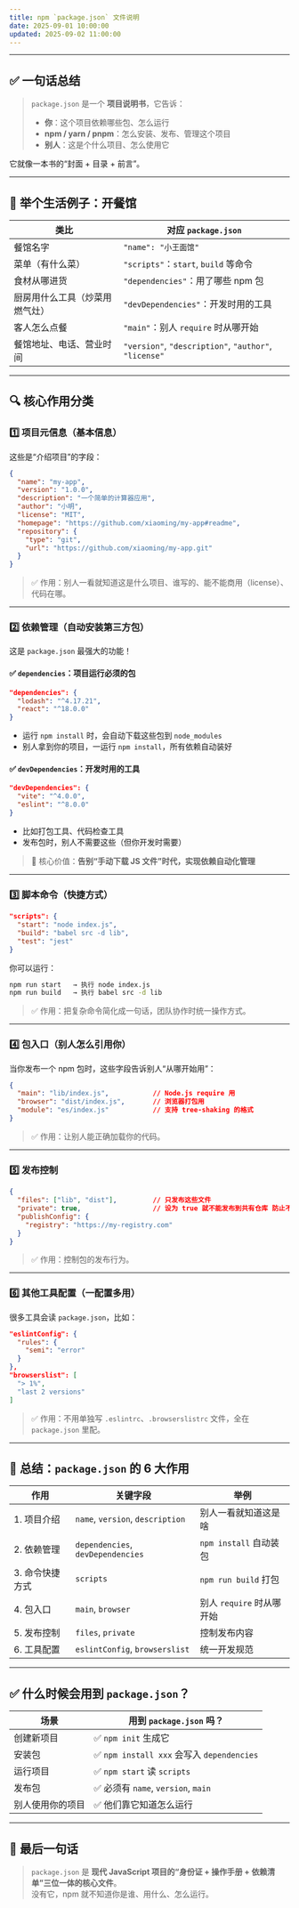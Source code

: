 ```yaml
---
title: npm `package.json` 文件说明
date: 2025-09-01 10:00:00
updated: 2025-09-02 11:00:00
---
```


---

## ✅ 一句话总结

> `package.json` 是一个 **项目说明书**，它告诉：
>
> - **你**：这个项目依赖哪些包、怎么运行
> - **npm / yarn / pnpm**：怎么安装、发布、管理这个项目
> - **别人**：这是个什么项目、怎么使用它

它就像一本书的“封面 + 目录 + 前言”。

---

## 🧩 举个生活例子：开餐馆

| 类比 | 对应 `package.json` |
|------|---------------------|
| 餐馆名字 | `"name": "小王面馆"` |
| 菜单（有什么菜） | `"scripts"`：`start`, `build` 等命令 |
| 食材从哪进货 | `"dependencies"`：用了哪些 npm 包 |
| 厨房用什么工具（炒菜用燃气灶） | `"devDependencies"`：开发时用的工具 |
| 客人怎么点餐 | `"main"`：别人 `require` 时从哪开始 |
| 餐馆地址、电话、营业时间 | `"version"`, `"description"`, `"author"`, `"license"` |

---

## 🔍 核心作用分类

### 1️⃣ 项目元信息（基本信息）

这些是“介绍项目”的字段：

```json
{
  "name": "my-app",
  "version": "1.0.0",
  "description": "一个简单的计算器应用",
  "author": "小明",
  "license": "MIT",
  "homepage": "https://github.com/xiaoming/my-app#readme",
  "repository": {
    "type": "git",
    "url": "https://github.com/xiaoming/my-app.git"
  }
}
```

> ✅ 作用：别人一看就知道这是什么项目、谁写的、能不能商用（license）、代码在哪。

---

### 2️⃣ 依赖管理（自动安装第三方包）

这是 `package.json` 最强大的功能！

#### ✅ `dependencies`：项目运行必须的包
```json
"dependencies": {
  "lodash": "^4.17.21",
  "react": "^18.0.0"
}
```
- 运行 `npm install` 时，会自动下载这些包到 `node_modules`
- 别人拿到你的项目，一运行 `npm install`，所有依赖自动装好

#### ✅ `devDependencies`：开发时用的工具
```json
"devDependencies": {
  "vite": "^4.0.0",
  "eslint": "^8.0.0"
}
```
- 比如打包工具、代码检查工具
- 发布包时，别人不需要这些（但你开发时需要）

> 🔑 核心价值：**告别“手动下载 JS 文件”时代，实现依赖自动化管理**

---

### 3️⃣ 脚本命令（快捷方式）

```json
"scripts": {
  "start": "node index.js",
  "build": "babel src -d lib",
  "test": "jest"
}
```

你可以运行：

```bash
npm run start   → 执行 node index.js
npm run build   → 执行 babel src -d lib
```

> ✅ 作用：把复杂命令简化成一句话，团队协作时统一操作方式。

---

### 4️⃣ 包入口（别人怎么引用你）

当你发布一个 npm 包时，这些字段告诉别人“从哪开始用”：

```json
{
  "main": "lib/index.js",           // Node.js require 用
  "browser": "dist/index.js",       // 浏览器打包用
  "module": "es/index.js"           // 支持 tree-shaking 的格式
}
```

> ✅ 作用：让别人能正确加载你的代码。

---

### 5️⃣ 发布控制

```json
{
  "files": ["lib", "dist"],         // 只发布这些文件
  "private": true,                  // 设为 true 就不能发布到共有仓库 防止不小心发包
  "publishConfig": {
    "registry": "https://my-registry.com"
  }
}
```

> ✅ 作用：控制包的发布行为。

---

### 6️⃣ 其他工具配置（一配置多用）

很多工具会读 `package.json`，比如：

```json
"eslintConfig": {
  "rules": {
    "semi": "error"
  }
},
"browserslist": [
  "> 1%",
  "last 2 versions"
]
```

> ✅ 作用：不用单独写 `.eslintrc`、`.browserslistrc` 文件，全在 `package.json` 里配。

---

## 📌 总结：`package.json` 的 6 大作用

| 作用 | 关键字段 | 举例 |
|------|----------|------|
| 1. 项目介绍 | `name`, `version`, `description` | 别人一看就知道这是啥 |
| 2. 依赖管理 | `dependencies`, `devDependencies` | `npm install` 自动装包 |
| 3. 命令快捷方式 | `scripts` | `npm run build` 打包 |
| 4. 包入口 | `main`, `browser` | 别人 `require` 时从哪开始 |
| 5. 发布控制 | `files`, `private` | 控制发布内容 |
| 6. 工具配置 | `eslintConfig`, `browserslist` | 统一开发规范 |

---

## ✅ 什么时候会用到 `package.json`？

| 场景 | 用到 `package.json` 吗？ |
|------|--------------------------|
| 创建新项目 | ✅ `npm init` 生成它 |
| 安装包 | ✅ `npm install xxx` 会写入 `dependencies` |
| 运行项目 | ✅ `npm start` 读 `scripts` |
| 发布包 | ✅ 必须有 `name`, `version`, `main` |
| 别人使用你的项目 | ✅ 他们靠它知道怎么运行 |

---

## 🎯 最后一句话

> `package.json` 是 **现代 JavaScript 项目的“身份证 + 操作手册 + 依赖清单”三位一体的核心文件**。  
> 没有它，npm 就不知道你是谁、用什么、怎么运行。